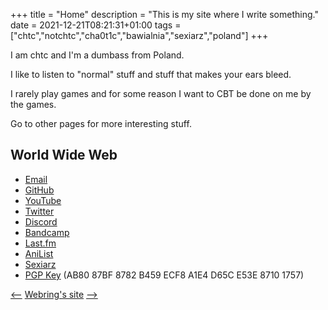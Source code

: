 +++
title = "Home"
description = "This is my site where I write something."
date = 2021-12-21T08:21:31+01:00
tags = ["chtc","notchtc","cha0t1c","bawialnia","sexiarz","poland"]
+++

I am chtc and I'm a dumbass from Poland.

I like to listen to "normal" stuff and stuff that makes your ears bleed.

I rarely play games and for some reason I want to CBT be done on me by the games.

Go to other pages for more interesting stuff.

## World Wide Web
- [Email](mailto:notnotcha0t1c@protonmail.com)
- [GitHub](https://github.com/notchtc)
- [YouTube](https://www.youtube.com/channel/UC-5mLU2LQZQAjWQTCloslBw)
- [Twitter](https://twitter.com/notchtc)
- [Discord](https://discord.com/users/703166258748588073)
- [Bandcamp](https://ligmamalegrindset.bandcamp.com)
- [Last.fm](https://last.fm/user/chujtas)
- [AniList](https://anilist.co/user/chtc)
- [Sexiarz](https://sexiarz.pl)
- [PGP Key](/chtc.asc) (AB80 87BF 8782 B459 ECF8  A1E4 D65C E53E 8710 1757)

[<--](https://hotlinewebring.club/chtc/previous) [Webring's site](https://hotlinewebring.club) [-->](https://hotlinewebring.club/chtc/next)
